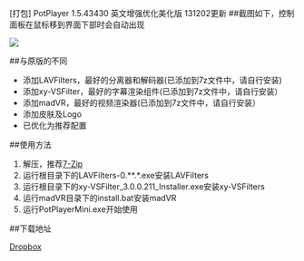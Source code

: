 [打包] PotPlayer 1.5.43430 英文增强优化美化版 131202更新
##截图如下，控制面板在鼠标移到界面下部时会自动出现

![](./image/0001.png)

##与原版的不同

- 添加LAVFilters，最好的分离器和解码器(已添加到7z文件中，请自行安装)
- 添加xy-VSFilter，最好的字幕渲染组件(已添加到7z文件中，请自行安装）
- 添加madVR，最好的视频渲染器(已添加到7z文件中，请自行安装）
- 添加皮肤及Logo
- 已优化为推荐配置

##使用方法

1. 解压，推荐[7-Zip](http://www.7-zip.org/)
2. 运行根目录下的LAVFilters-0.**.*.exe安装LAVFilters
3. 运行根目录下的xy-VSFilter_3.0.0.211_Installer.exe安装xy-VSFilters
4. 运行madVR目录下的install.bat安装madVR
5. 运行PotPlayerMini.exe开始使用

##下载地址

[Dropbox](https://www.dropbox.com/s/tvymfn22iqq1ybw/PotPlayer_1.5.42430%4020131202.7z)
